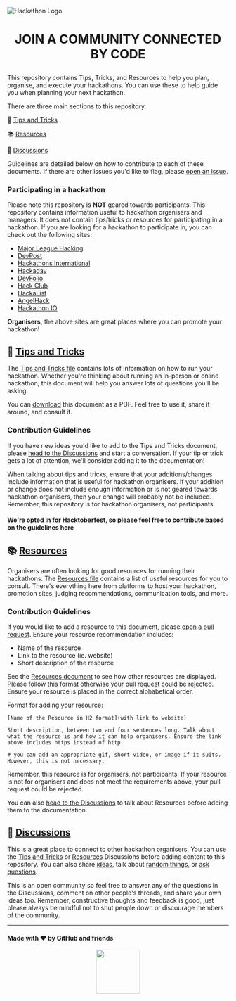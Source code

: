 ![Hackathon Logo](https://user-images.githubusercontent.com/36594527/117592199-10730800-b17b-11eb-84f8-4ffcae8116d4.png)

# <p align="center"> JOIN A COMMUNITY CONNECTED BY CODE </p>

This repository contains Tips, Tricks, and Resources to help you plan, organise, and execute your hackathons. You can use these to help guide you when planning your next hackathon.

There are three main sections to this repository:

🔮 [Tips and Tricks](https://github.com/github/hackathons/blob/main/TipsandTricks.md)

📚 [Resources](https://github.com/github/hackathons/blob/main/Resources.md)

📣 [Discussions](https://github.com/github/hackathons/discussions/1)

Guidelines are detailed below on how to contribute to each of these documents. If there are other issues you'd like to flag, please [open an issue](https://github.com/github/hackathons/issues/new?assignees=MishManners&labels=&template=IssueFeatureBug.md&title=%3Azap%3A+Request+to+add+tip+or+trick+to+documentation+%3Abug%3A+).

### Participating in a hackathon

Please note this repository is **NOT** geared towards participants. This repository contains information useful to hackathon organisers and managers. It does not contain tips/tricks or resources for participating in a hackathon. If you are looking for a hackathon to participate in, you can check out the following sites:
- [Major League Hacking](https://mlh.io/)
- [DevPost](https://devpost.com/)
- [Hackathons International](https://www.hackathonsinternational.com/)
- [Hackaday](https://hackaday.com/)
- [DevFolio](https://devfolio.co/hackathons)
- [Hack Club](https://hackathons.hackclub.com/)
- [HackaList](http://www.hackalist.org/)
- [AngelHack](https://angelhack.com/hackathons/)
- [Hackathon IO](https://www.hackathon.io/)

**Organisers,** the above sites are great places where you can promote your hackathon!

## 🔮 [Tips and Tricks](https://github.com/github/hackathons/blob/main/TipsandTricks.md)

The [Tips and Tricks file](https://github.com/github/hackathons/blob/main/TipsandTricks.md) contains lots of information on how to run your hackathon. Whether you're thinking about running an in-person or online hackathon, this document will help you answer lots of questions you'll be asking.

You can [download](https://github.com/github/hackathons/files/6497549/GitHub.Hackathon.Tips.and.Tricks.2020.pdf) this document as a PDF. Feel free to use it, share it around, and consult it.

### Contribution Guidelines

If you have new ideas you'd like to add to the Tips and Tricks document, please [head to the Discussions](https://github.com/github/hackathons/discussions/categories/tips-and-tricks) and start a conversation. If your tip or trick gets a lot of attention, we'll consider adding it to the documentation!

When talking about tips and tricks, ensure that your additions/changes include information that is useful for hackathon organisers. If your addition or change does not include enough information or is not geared towards hackathon organisers, then your change will probably not be included. Remember, this repository is for hackathon organisers, not participants.

#### We're opted in for Hacktoberfest, so please feel free to contribute based on the guidelines here ##

## 📚 [Resources](https://github.com/github/hackathons/blob/main/Resources.md)

Organisers are often looking for good resources for running their hackathons. The [Resources file](https://github.com/github/hackathons/blob/main/Resources.md) contains a list of useful resources for you to consult. There's everything here from platforms to host your hackathon, promotion sites, judging recommendations, communication tools, and more.

### Contribution Guidelines

If you would like to add a resource to this document, please [open a pull request](https://github.com/github/hackathons/pulls). Ensure your resource recommendation includes:
- Name of the resource
- Link to the resource (ie. website)
- Short description of the resource

See the [Resources document](https://github.com/github/hackathons/blob/main/Resources.md) to see how other resources are displayed. Please follow this format otherwise your pull request could be rejected. Ensure your resource is placed in the correct alphabetical order.

Format for adding your resource:

`[Name of the Resource in H2 format](with link to website)`

`Short description, between two and four sentences long. Talk about what the resource is and how it can help organisers. Ensure the link above includes https instead of http.`

`# you can add an appropriate gif, short video, or image if it suits. However, this is not necessary.`

Remember, this resource is for organisers, not participants. If your resource is not for organisers and does not meet the requirements above, your pull request could be rejected.

You can also [head to the Discussions](https://github.com/github/hackathons/discussions/categories/resources) to talk about Resources before adding them to the documentation.

## 📣 [Discussions](https://github.com/github/hackathons/discussions/1)

This is a great place to connect to other hackathon organisers. You can use the [Tips and Tricks](https://github.com/github/hackathons/discussions/categories/tips-and-tricks) or [Resources](https://github.com/github/hackathons/discussions/categories/resources) Discussions before adding content to this repository. You can also share [ideas](https://github.com/github/hackathons/discussions/categories/ideas), talk about [random things](https://github.com/github/hackathons/discussions/categories/general), or [ask questions](https://github.com/github/hackathons/discussions/categories/q-a).

This is an open community so feel free to answer any of the questions in the Discussions, comment on other people's threads, and share your own ideas too. Remember, constructive thoughts and feedback is good, just please always be mindful not to shut people down or discourage members of the community.

_______

#### Made with ❤️ by GitHub and friends

<div align="center">
<a href="https://github.com/github/hackathons"><img src="https://github.com/github/hackathons/blob/main/.github/images/GitHub%20Hackathons%20Logo.png" width="100"></a>
</div>

